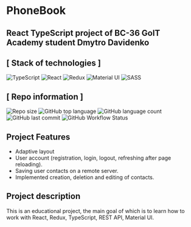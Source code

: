 # PhoneBook
## React TypeScript project of BC-36 GoIT Academy student Dmytro Davidenko

## [ Stack of technologies ]

![TypeScript](https://img.shields.io/badge/TypeScript-007ACC?style=for-the-badge&logo=typescript&logoColor=white)
![React](https://img.shields.io/badge/React-20232A?style=for-the-badge&logo=react&logoColor=61DAFB)
![Redux](https://img.shields.io/badge/Redux-593D88?style=for-the-badge&logo=redux&logoColor=white)
![Material UI](	https://img.shields.io/badge/Material%20UI-007FFF?style=for-the-badge&logo=mui&logoColor=white)
![SASS](https://img.shields.io/badge/Sass-CC6699?style=for-the-badge&logo=sass&logoColor=white)

## [ Repo information ]

![Repo size](https://img.shields.io/github/repo-size/Dima-Davidenko/goit-react-hw-08-phonebook)
![GitHub top language](https://img.shields.io/github/languages/top/Dima-Davidenko/goit-react-hw-08-phonebook)
![GitHub language count](https://img.shields.io/github/languages/count/Dima-Davidenko/goit-react-hw-08-phonebook)
![GitHub last commit](https://img.shields.io/github/last-commit/Dima-Davidenko/goit-react-hw-08-phonebook)
![GitHub Workflow Status](https://img.shields.io/github/actions/workflow/status/Dima-Davidenko/goit-react-hw-08-phonebook/.github/workflows/deploy.yml)

## Project Features

- Adaptive layout
- User account (registration, login, logout, refreshing after page reloading).
- Saving user contacts on a remote server.
- Implemented creation, deletion and editing of contacts.


## Project description

This is an educational project, the main goal of which is to learn how to work with React, Redux, TypeScript, REST API, Material UI.
